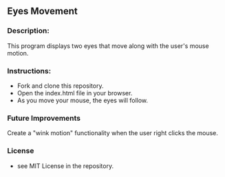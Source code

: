 ## Eyes Movement
### Description:
This program displays two eyes that move along with the user's mouse motion.
### Instructions:
- Fork and clone this repository.
- Open the index.html file in your browser.
- As you move your mouse, the eyes will follow.
### Future Improvements
Create a "wink motion" functionality when the user right clicks the mouse.
### License
- see MIT License in the repository.